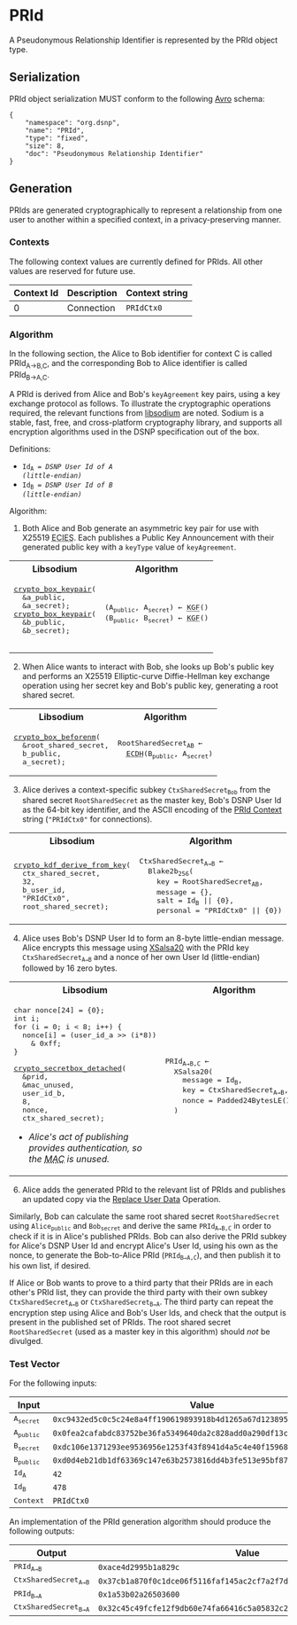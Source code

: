 # PRId

A Pseudonymous Relationship Identifier is represented by the PRId object type.

## Serialization

PRId object serialization MUST conform to the following [Avro](https://avro.apache.org) schema:

```
{
    "namespace": "org.dsnp",
    "name": "PRId",
    "type": "fixed",
    "size": 8,
    "doc": "Pseudonymous Relationship Identifier"
}
```

## Generation

PRIds are generated cryptographically to represent a relationship from one user to another within a specified context, in a privacy-preserving manner.

### Contexts

The following context values are currently defined for PRIds. All other values are reserved for future use.

| Context Id | Description | Context string |
| --- | --- | --- |
| 0 | Connection | `PRIdCtx0` |

### Algorithm

In the following section, the Alice to Bob identifier for context C is called PRId<sub>A→B,C</sub>, and the corresponding Bob to Alice identifier is called PRId<sub>B→A,C</sub>.

A PRId is derived from Alice and Bob's `keyAgreement` key pairs, using a key exchange protocol as follows. To illustrate the cryptographic operations required, the relevant functions from [libsodium](https://libsodium.org) are noted. Sodium is a stable, fast, free, and cross-platform cryptography library, and supports all encryption algorithms used in the DSNP specification out of the box.

Definitions:
* <code>Id<sub>A</sub> = _DSNP User Id of A (little-endian)_</code>
* <code>Id<sub>B</sub> = _DSNP User Id of B (little-endian)_</code>

Algorithm:

1. Both Alice and Bob generate an asymmetric key pair for use with X25519 <abbr title="Elliptic Curve Integrated Encryption Scheme">ECIES</abbr>.
   Each publishes a Public Key Announcement with their generated public key with a `keyType` value of `keyAgreement`.

<table style="table-layout:fixed">
<tr><th>Libsodium</th><th>Algorithm</th></tr>
<tr><td>
<tt>
<pre>
<a href="https://libsodium.gitbook.io/doc/public-key_cryptography/authenticated_encryption#key-pair-generation">crypto_box_keypair</a>(
  &a_public,
  &a_secret);
<a href="https://libsodium.gitbook.io/doc/public-key_cryptography/authenticated_encryption#key-pair-generation">crypto_box_keypair</a>(
  &b_public, 
  &b_secret);
  </pre>
</tt>

</td><td>
<tt><pre>
(A<sub>public</sub>, A<sub>secret</sub>) &#8592; <abbr title="Key Generation Function">KGF</abbr>()
(B<sub>public</sub>, B<sub>secret</sub>) &#8592; <abbr title="Key Generation Function">KGF</abbr>()
</tt></pre>

</td></tr></table>

2. When Alice wants to interact with Bob, she looks up Bob's public key and performs an X25519 Elliptic-curve Diffie-Hellman key exchange operation using her secret key and Bob's public key, generating a root shared secret.

<table style="table-layout:fixed">
<tr><th>Libsodium</th><th>Algorithm</th></tr>
<tr><td>
<tt><pre>
<a href="https://libsodium.gitbook.io/doc/public-key_cryptography/authenticated_encryption#precalculation-interface">crypto_box_beforenm</a>(
  &root_shared_secret,
  b_public,
  a_secret);
</pre></tt>
</td><td>
<tt><pre>
RootSharedSecret<sub>AB</sub> &#8592;
  <abbr title="Elliptic-curve Diffie-Hellman">ECDH</abbr>(B<sub>public</sub>, A<sub>secret</sub>)
</pre></tt>
</td></tr></table>

3. Alice derives a context-specific subkey <code>CtxSharedSecret<sub>Bob</sub></code> from the shared secret `RootSharedSecret` as the master key, Bob's DSNP User Id as the 64-bit key identifier, and the ASCII encoding of the [PRId Context](#contexts) string (`"PRIdCtx0"` for connections).

<table style="table-layout:fixed">
<tr><th>Libsodium</th><th>Algorithm</th></tr>
<tr><td>
<tt><pre>
<a href="https://libsodium.gitbook.io/doc/key_derivation">crypto_kdf_derive_from_key</a>(
  ctx_shared_secret,
  32,
  b_user_id,
  "PRIdCtx0",
  root_shared_secret);
</pre></tt>
</td><td>
<tt><pre>
CtxSharedSecret<sub>A→B</sub> &#8592
  Blake2b<sub>256</sub>(
    key = RootSharedSecret<sub>AB</sub>,
    message = {},
    salt = Id<sub>B</sub> || {0},
    personal = "PRIdCtx0" || {0})
</pre></tt>
</td></tr></table>

4. Alice uses Bob's DSNP User Id to form an 8-byte little-endian message.
Alice encrypts this message using [XSalsa20](http://cr.yp.to/snuffle/xsalsa-20110204.pdf) with the PRId key <code>CtxSharedSecret<sub>A→B</sub></code> and a nonce of her own User Id (little-endian) followed by 16 zero bytes.

<table style="table-layout:fixed">
<tr><th>Libsodium</th><th>Algorithm</th></tr>
<tr><td>
<tt><pre>
char nonce[24] = {0};
int i;
for (i = 0; i < 8; i++) {
  nonce[i] = (user_id_a >> (i*8))
    & 0xff;
}<br>
<a href="https://libsodium.gitbook.io/doc/secret-key_cryptography/secretbox#detached-mode">crypto_secretbox_detached</a>(
  &prid,
  &mac_unused,
  user_id_b,
  8,
  nonce,
  ctx_shared_secret);
</pre></tt>

* <i>Alice's act of publishing provides authentication, so the <abbr title="Message Authentication Code">MAC</abbr> is unused.</i>

</td><td>
<tt><pre>
PRId<sub>A→B,C</sub> &#8592
  XSalsa20(
    message = Id<sub>B</sub>,
    key = CtxSharedSecret<sub>A→B</sub>,
    nonce = Padded24BytesLE(Id<sub>A</sub>)
  )
</pre></tt>
</td></tr></table>

6. Alice adds the generated PRId to the relevant list of PRIds and publishes an updated copy via the [Replace User Data](../UserData.md#replace-user-data-operation) Operation.

Similarly, Bob can calculate the same root shared secret `RootSharedSecret` using <code>Alice<sub>public</sub></code> and <code>Bob<sub>secret</sub></code> and derive the same <code>PRId<sub>A→B,C</sub></code> in order to check if it is in Alice's published PRIds.
Bob can also derive the PRId subkey for Alice's DSNP User Id and encrypt Alice's User Id, using his own as the nonce, to generate the Bob-to-Alice PRId (<code>PRId<sub>B→A,C</sub></code>), and then publish it to his own list, if desired.

If Alice or Bob wants to prove to a third party that their PRIds are in each other's PRId list, they can provide the third party with their own subkey <code>CtxSharedSecret<sub>A→B</sub></code> or <code>CtxSharedSecret<sub>B→A</sub></code>.
The third party can repeat the encryption step using Alice and Bob's User Ids, and check that the output is present in the published set of PRIds. The root shared secret `RootSharedSecret` (used as a master key in this algorithm) should _not_ be divulged.

### Test Vector

For the following inputs:

| Input | Value |
| --- | --- |
| <tt>A<sub>secret</tt> | `0xc9432ed5c0c5c24e8a4ff190619893918b4d1265a67d123895023fa7324b43e0` |
| <tt>A<sub>public</sub></tt> | `0x0fea2cafabdc83752be36fa5349640da2c828add0a290df13cd2d8173eb2496f` |
| <tt>B<sub>secret</sub></tt> | `0xdc106e1371293ee9536956e1253f43f8941d4a5c4e40f15968d24b75512b6920` |
| <tt>B<sub>public</sub></tt> | `0xd0d4eb21db1df63369c147e63b2573816dd4b3fe513e95bf87f7ed1835407e62` |
| <tt>Id<sub>A</sub></tt> | `42` |
| <tt>Id<sub>B</sub></tt> | `478` |
| <tt>Context</tt> | `PRIdCtx0` |

An implementation of the PRId generation algorithm should produce the following outputs:

| Output | Value |
| --- | --- |
| <tt>PRId<sub>A→B</sub></tt> | `0xace4d2995b1a829c` |
| <tt>CtxSharedSecret<sub>A→B</sub></tt> | `0x37cb1a870f0c1dce06f5116faf145ac2cf7a2f7d30136be4eea70c324932e6d2` |
| <tt>PRId<sub>B→A</sub></tt> | `0x1a53b02a26503600` |
| <tt>CtxSharedSecret<sub>B→A</sub></tt> | `0x32c45c49fcfe12f9db60e74fa66416c5a05832c298814d82032a6783a4b1fca0` |
